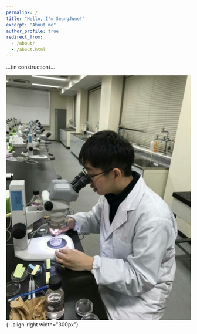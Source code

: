 ```yaml
---
permalink: /
title: "Hello, I'm SeungJune!"
excerpt: "About me"
author_profile: true
redirect_from: 
  - /about/
  - /about.html
---
```

...(in construction)...

![microscope](/images/microscope.jpg){: .align-right width="300px"}
